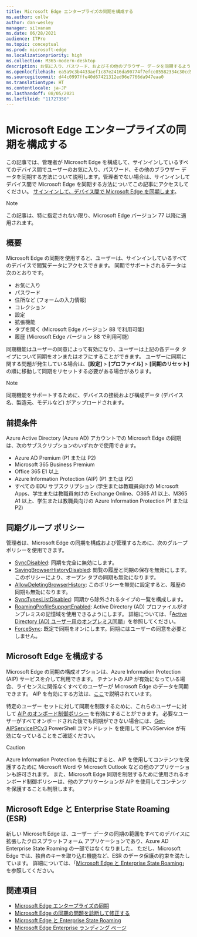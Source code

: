 ```yaml
---
title: Microsoft Edge エンタープライズの同期を構成する
ms.author: collw
author: dan-wesley
manager: silvanam
ms.date: 06/28/2021
audience: ITPro
ms.topic: conceptual
ms.prod: microsoft-edge
ms.localizationpriority: high
ms.collection: M365-modern-desktop
description: お気に入り、パスワード、およびその他のブラウザー データを同期するように Microsoft Edge を構成するための管理者およびユーザー オプション。
ms.openlocfilehash: ea5a9c3b4433aef1c87e2416da90774f7efce85582334c30cd5174b62b1cd0eb
ms.sourcegitcommit: d44c0997ffe40d67421312ed96e7766da947eaa0
ms.translationtype: HT
ms.contentlocale: ja-JP
ms.lasthandoff: 08/05/2021
ms.locfileid: "11727350"
---
```

# <a name="configure-microsoft-edge-enterprise-sync"></a>Microsoft Edge エンタープライズの同期を構成する

この記事では、管理者が Microsoft Edge を構成して、サインインしているすべてのデバイス間でユーザーのお気に入り、パスワード、その他のブラウザー データを同期する方法について説明します。管理者でない場合は、サインインしてデバイス間で Microsoft Edge を同期する方法についてこの記事にアクセスしてください。 [サインインして、デバイス間で Microsoft Edge を同期します](https://support.microsoft.com/microsoft-edge/sign-in-to-sync-microsoft-edge-across-devices-e6ffa79b-ed52-aa32-47e2-5d5597fe4674)。

> [!NOTE]
> この記事は、特に指定されない限り、Microsoft Edge バージョン 77 以降に適用されます。

## <a name="overview"></a>概要

Microsoft Edge の同期を使用すると、ユーザーは、サインインしているすべてのデバイスで閲覧データにアクセスできます。 同期でサポートされるデータは次のとおりです。

- お気に入り
- パスワード
- 住所など (フォームの入力情報)
- コレクション
- 設定
- 拡張機能
- タブを開く (Microsoft Edge バージョン 88 で利用可能)
- 履歴 (Microsoft Edge バージョン 88 で利用可能)

同期機能はユーザーの同意によって有効になり、ユーザーは上記の各データ タイプについて同期をオンまたはオフにすることができます。 ユーザーに同期に関する問題が発生している場合は、**[設定]** > **[プロファイル]** > **[同期のリセット]** の順に移動して同期をリセットする必要がある場合があります。

> [!NOTE]
> 同期機能をサポートするために、デバイスの接続および構成データ (デバイス名、製造元、モデルなど) がアップロードされます。

## <a name="prerequisites"></a>前提条件

Azure Active Directory (Azure AD) アカウントでの Microsoft Edge の同期は、次のサブスクリプションのいずれかで使用できます。

- Azure AD Premium (P1 または P2)
- Microsoft 365 Business Premium
- Office 365 E1 以上
- Azure Information Protection (AIP) (P1 または P2)
- すべての EDU サブスクリプション (学生または教職員向けの Microsoft Apps、学生または教職員向けの Exchange Online、O365 A1 以上、M365 A1 以上、学生または教職員向けの Azure Information Protection P1 または P2)

## <a name="sync-group-policies"></a>同期グループ ポリシー

管理者は、Microsoft Edge の同期を構成および管理するために、次のグループ ポリシーを使用できます。

- [SyncDisabled](./microsoft-edge-policies.md#syncdisabled): 同期を完全に無効にします。
- [SavingBrowserHistoryDisabled](./microsoft-edge-policies.md#savingbrowserhistorydisabled): 閲覧の履歴と同期の保存を無効にします。このポリシーにより、オープン タブの同期も無効になります。
- [AllowDeletingBrowserHistory](./microsoft-edge-policies.md#allowdeletingbrowserhistory): このポリシーを無効に設定すると、履歴の同期も無効になります。
- [SyncTypesListDisabled](./microsoft-edge-policies.md#synctypeslistdisabled): 同期から除外されるタイプの一覧を構成します。
- [RoamingProfileSupportEnabled](./microsoft-edge-policies.md#roamingprofilesupportenabled): Active Directory (AD) プロファイルがオンプレミスの記憶域を使用できるようにします。 詳細については、「[Active Directory (AD) ユーザー用のオンプレミス同期](./microsoft-edge-on-premises-sync.md)」を参照してください。
- [ForceSync](/deployedge/microsoft-edge-policies#forcesync): 既定で同期をオンにします。同期にはユーザーの同意を必要としません。  

## <a name="configure-microsoft-edge-sync"></a>Microsoft Edge を構成する

Microsoft Edge の同期の構成オプションは、Azure Information Protection (AIP) サービスを介して利用できます。 テナントの AIP が有効になっている場合、ライセンスに関係なくすべてのユーザーが Microsoft Edge のデータを同期できます。 AIP を有効にする方法は、[ここ](/azure/information-protection/activate-office365)で説明されています。

特定のユーザー セットに対して同期を制限するために、これらのユーザーに対して [AIP のオンボード制御ポリシー](/powershell/module/aipservice/set-aipserviceonboardingcontrolpolicy?preserve-view=true&view=azureipps) を有効にすることができます。 必要なユーザーがすべてオンボードされた後でも同期ができない場合には、[Get-AIPServiceIPCv3](/powershell/module/aipservice/get-aipserviceipcv3?preserve-view=true&view=azureipps) PowerShell コマンドレット を使用して IPCv3Service が有効になっていることをご確認ください。

> [!CAUTION]
> Azure Information Protection を有効にすると、AIP を使用してコンテンツを保護するために Microsoft Word や Microsoft Outlook などの他のアプリケーションも許可されます。 また、Microsoft Edge 同期を制限するために使用されるオンボード制御ポリシーは、他のアプリケーションが AIP を使用してコンテンツを保護することも制限します。

## <a name="microsoft-edge-and-enterprise-state-roaming-esr"></a>Microsoft Edge と Enterprise State Roaming (ESR)

新しい Microsoft Edge は、ユーザー データの同期の範囲をすべてのデバイスに拡張したクロスプラットフォーム アプリケーションであり、Azure AD Enterprise State Roaming の一部ではなくなりました。 ただし、Microsoft Edge では、独自のキーを取り込む機能など、ESR のデータ保護の約束を満たしています。 詳細については、「[Microsoft Edge と Enterprise State Roaming](microsoft-edge-enterprise-state-roaming.md)」を参照してください。

## <a name="see-also"></a>関連項目

- [Microsoft Edge エンタープライズの同期](microsoft-edge-enterprise-sync.md)
- [Microsoft Edge の同期の問題を診断して修正する](microsoft-edge-troubleshoot-enterprise-sync.md)
- [Microsoft Edge と Enterprise State Roaming](microsoft-edge-enterprise-state-roaming.md)
- [Microsoft Edge Enterprise ランディング ページ](https://aka.ms/EdgeEnterprise)